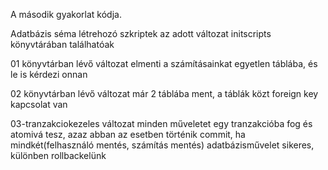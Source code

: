 A második gyakorlat kódja.

Adatbázis séma létrehozó szkriptek az adott változat initscripts könyvtárában találhatóak

01 könyvtárban lévő változat elmenti a számításainkat egyetlen táblába, és le is kérdezi onnan

02 könyvtárban lévő változat már 2 táblába ment, a táblák közt foreign key kapcsolat van

03-tranzakciokezeles változat minden műveletet egy tranzakcióba fog és atomivá tesz, azaz
abban az esetben történik commit, ha mindkét(felhasználó mentés, számítás mentés) adatbázisművelet sikeres, különben rollbackelünk
